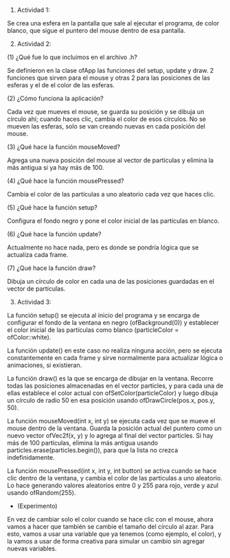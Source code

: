 1. Actividad 1:

Se crea una esfera en la pantalla que sale al ejecutar el programa, de color blanco, que sigue el puntero del mouse dentro de esa pantalla.

2. Actividad 2:

(1) ¿Qué fue lo que incluimos en el archivo .h?

Se definieron en la clase ofApp las funciones del setup, update y draw. 2 funciones que sirven para el mouse y otras 2 para las posiciones de las esferas y el de el color de las esferas.

(2) ¿Cómo funciona la aplicación?

Cada vez que mueves el mouse, se guarda su posición y se dibuja un círculo ahí; cuando haces clic, cambia el color de esos círculos. No se mueven las esferas, solo se van creando nuevas en cada posición del mouse.

(3) ¿Qué hace la función mouseMoved?

Agrega una nueva posición del mouse al vector de partículas y elimina la más antigua si ya hay más de 100.

(4) ¿Qué hace la función mousePressed?

Cambia el color de las partículas a uno aleatorio cada vez que haces clic.

(5) ¿Qué hace la función setup?

Configura el fondo negro y pone el color inicial de las partículas en blanco.

(6) ¿Qué hace la función update?

Actualmente no hace nada, pero es donde se pondría lógica que se actualiza cada frame.

(7) ¿Qué hace la función draw?

Dibuja un círculo de color en cada una de las posiciones guardadas en el vector de partículas.

3. Actividad 3: 

La función setup() se ejecuta al inicio del programa y se encarga de configurar el fondo de la ventana en negro (ofBackground(0)) y establecer el color inicial de las partículas como blanco (particleColor = ofColor::white).

La función update() en este caso no realiza ninguna acción, pero se ejecuta constantemente en cada frame y sirve normalmente para actualizar lógica o animaciones, si existieran.

La función draw() es la que se encarga de dibujar en la ventana. Recorre todas las posiciones almacenadas en el vector particles, y para cada una de ellas establece el color actual con ofSetColor(particleColor) y luego dibuja un círculo de radio 50 en esa posición usando ofDrawCircle(pos.x, pos.y, 50).

La función mouseMoved(int x, int y) se ejecuta cada vez que se mueve el mouse dentro de la ventana. Guarda la posición actual del puntero como un nuevo vector ofVec2f(x, y) y lo agrega al final del vector particles. Si hay más de 100 partículas, elimina la más antigua usando particles.erase(particles.begin()), para que la lista no crezca indefinidamente.

La función mousePressed(int x, int y, int button) se activa cuando se hace clic dentro de la ventana, y cambia el color de las partículas a uno aleatorio. Lo hace generando valores aleatorios entre 0 y 255 para rojo, verde y azul usando ofRandom(255).

- (Experimento) 

En vez de cambiar solo el color cuando se hace clic con el mouse, ahora vamos a hacer que también se cambie el tamaño del círculo al azar. Para esto, vamos a usar una variable que ya tenemos (como ejemplo, el color), y la vamos a usar de forma creativa para simular un cambio sin agregar nuevas variables.



